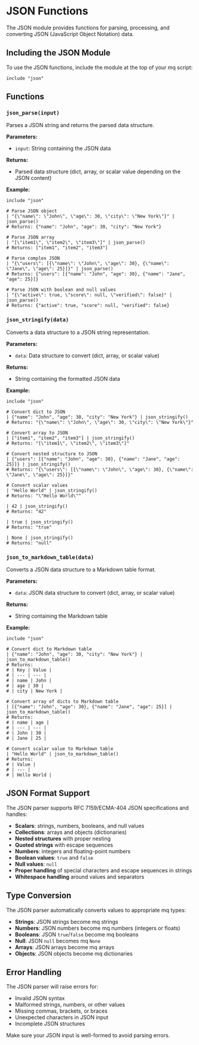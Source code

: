# JSON Functions

The JSON module provides functions for parsing, processing, and converting JSON (JavaScript Object Notation) data.

## Including the JSON Module

To use the JSON functions, include the module at the top of your mq script:

```mq
include "json"
```

## Functions

### `json_parse(input)`

Parses a JSON string and returns the parsed data structure.

**Parameters:**
- `input`: String containing the JSON data

**Returns:**
- Parsed data structure (dict, array, or scalar value depending on the JSON content)

**Example:**
```mq
include "json"

# Parse JSON object
| "{\"name\": \"John\", \"age\": 30, \"city\": \"New York\"}" | json_parse()
# Returns: {"name": "John", "age": 30, "city": "New York"}

# Parse JSON array
| "[\"item1\", \"item2\", \"item3\"]" | json_parse()
# Returns: ["item1", "item2", "item3"]

# Parse complex JSON
| "{\"users\": [{\"name\": \"John\", \"age\": 30}, {\"name\": \"Jane\", \"age\": 25}]}" | json_parse()
# Returns: {"users": [{"name": "John", "age": 30}, {"name": "Jane", "age": 25}]}

# Parse JSON with boolean and null values
| "{\"active\": true, \"score\": null, \"verified\": false}" | json_parse()
# Returns: {"active": true, "score": null, "verified": false}
```

### `json_stringify(data)`

Converts a data structure to a JSON string representation.

**Parameters:**
- `data`: Data structure to convert (dict, array, or scalar value)

**Returns:**
- String containing the formatted JSON data

**Example:**
```mq
include "json"

# Convert dict to JSON
| {"name": "John", "age": 30, "city": "New York"} | json_stringify()
# Returns: "{\"name\": \"John\", \"age\": 30, \"city\": \"New York\"}"

# Convert array to JSON
| ["item1", "item2", "item3"] | json_stringify()
# Returns: "[\"item1\", \"item2\", \"item3\"]"

# Convert nested structure to JSON
| {"users": [{"name": "John", "age": 30}, {"name": "Jane", "age": 25}]} | json_stringify()
# Returns: "{\"users\": [{\"name\": \"John\", \"age\": 30}, {\"name\": \"Jane\", \"age\": 25}]}"

# Convert scalar values
| "Hello World" | json_stringify()
# Returns: "\"Hello World\""

| 42 | json_stringify()
# Returns: "42"

| true | json_stringify()
# Returns: "true"

| None | json_stringify()
# Returns: "null"
```

### `json_to_markdown_table(data)`

Converts a JSON data structure to a Markdown table format.

**Parameters:**
- `data`: JSON data structure to convert (dict, array, or scalar value)

**Returns:**
- String containing the Markdown table

**Example:**
```mq
include "json"

# Convert dict to Markdown table
| {"name": "John", "age": 30, "city": "New York"} | json_to_markdown_table()
# Returns:
# | Key | Value |
# | --- | --- |
# | name | John |
# | age | 30 |
# | city | New York |

# Convert array of dicts to Markdown table
| [{"name": "John", "age": 30}, {"name": "Jane", "age": 25}] | json_to_markdown_table()
# Returns:
# | name | age |
# | --- | --- |
# | John | 30 |
# | Jane | 25 |

# Convert scalar value to Markdown table
| "Hello World" | json_to_markdown_table()
# Returns:
# | Value |
# | --- |
# | Hello World |
```

## JSON Format Support

The JSON parser supports RFC 7159/ECMA-404 JSON specifications and handles:

- **Scalars**: strings, numbers, booleans, and null values
- **Collections**: arrays and objects (dictionaries)
- **Nested structures** with proper nesting
- **Quoted strings** with escape sequences
- **Numbers**: integers and floating-point numbers
- **Boolean values**: `true` and `false`
- **Null values**: `null`
- **Proper handling** of special characters and escape sequences in strings
- **Whitespace handling** around values and separators

## Type Conversion

The JSON parser automatically converts values to appropriate mq types:

- **Strings**: JSON strings become mq strings
- **Numbers**: JSON numbers become mq numbers (integers or floats)
- **Booleans**: JSON `true`/`false` become mq booleans
- **Null**: JSON `null` becomes mq `None`
- **Arrays**: JSON arrays become mq arrays
- **Objects**: JSON objects become mq dictionaries

## Error Handling

The JSON parser will raise errors for:

- Invalid JSON syntax
- Malformed strings, numbers, or other values
- Missing commas, brackets, or braces
- Unexpected characters in JSON input
- Incomplete JSON structures

Make sure your JSON input is well-formed to avoid parsing errors.
